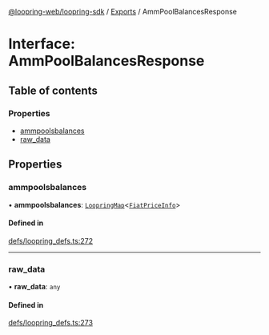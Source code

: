 [@loopring-web/loopring-sdk](../README.md) / [Exports](../modules.md) / AmmPoolBalancesResponse

# Interface: AmmPoolBalancesResponse

## Table of contents

### Properties

- [ammpoolsbalances](AmmPoolBalancesResponse.md#ammpoolsbalances)
- [raw\_data](AmmPoolBalancesResponse.md#raw_data)

## Properties

### ammpoolsbalances

• **ammpoolsbalances**: [`LoopringMap`](LoopringMap.md)<[`FiatPriceInfo`](FiatPriceInfo.md)\>

#### Defined in

[defs/loopring_defs.ts:272](https://github.com/Loopring/loopring_sdk/blob/31d2a2e/src/defs/loopring_defs.ts#L272)

___

### raw\_data

• **raw\_data**: `any`

#### Defined in

[defs/loopring_defs.ts:273](https://github.com/Loopring/loopring_sdk/blob/31d2a2e/src/defs/loopring_defs.ts#L273)
